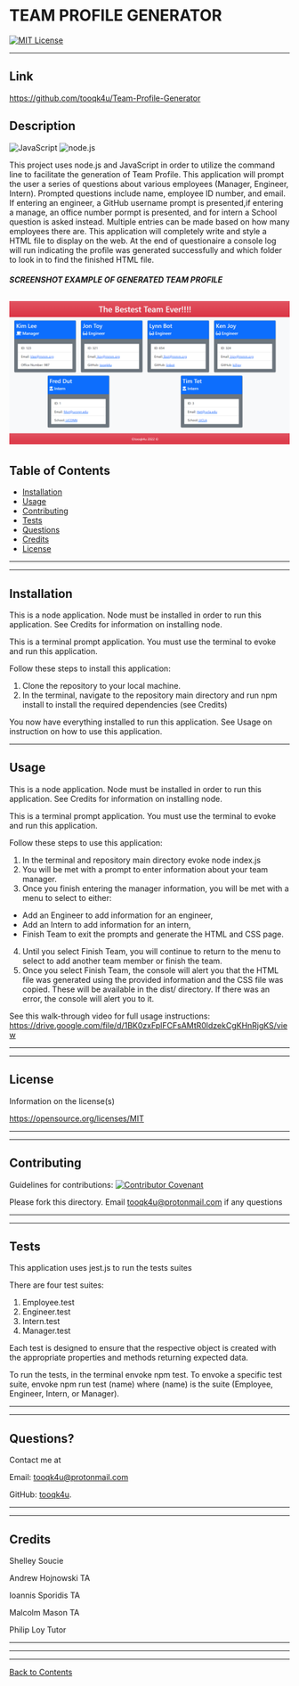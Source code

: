 # TEAM PROFILE GENERATOR
  [![MIT License](https://img.shields.io/badge/License-MIT%20License-informational)](https://choosealicense.com/licenses/mit/)
  

---
## Link
https://github.com/tooqk4u/Team-Profile-Generator


## Description 
![JavaScript](https://img.shields.io/badge/javascript%20-%23323330.svg?&style=for-the-badge&logo=javascript&logoColor=%23F7DF1E)
![node.js](https://img.shields.io/badge/node.js%20-%2343853D.svg?&style=for-the-badge&logo=node.js&logoColor=white)
  
This project uses node.js and JavaScript in order to utilize the command line to facilitate the generation of Team Profile. This application will prompt the user a series of questions about various employees (Manager, Engineer, Intern). Prompted questions include name, employee ID number, and email. If entering an engineer, a GitHub username prompt is presented,if entering a manage, an office number pormpt is presented, and for intern a School question is asked instead. Multiple entries can be made based on how many employees there are. This application will completely write and style a HTML file to display on the web. At the end of
questionaire a console log will run indicating the profile was generated successfully and which folder to look in to find the finished HTML file.

##### SCREENSHOT EXAMPLE OF GENERATED TEAM PROFILE

![Project Screenshot](./assets/images/screenshot.PNG)
---
  
## Table of Contents 

* [Installation](#installation)
* [Usage](#usage)
* [Contributing](#contributing)
* [Tests](#tests)
* [Questions](#questions)
* [Credits](#credits)
* [License](#license)

---
---

## Installation


This is a node application. Node must be installed in order to run this application. See Credits for information on installing node.

This is a terminal prompt application. You must use the terminal to evoke and run this application.

Follow these steps to install this application:

1. Clone the repository to your local machine.
2. In the terminal, navigate to the repository main directory and run npm install to install the required dependencies (see Credits)

You now have everything installed to run this application. See Usage on instruction on how to use this application.


---

## Usage

This is a node application. Node must be installed in order to run this application. See Credits for information on installing node.

This is a terminal prompt application. You must use the terminal to evoke and run this application.

Follow these steps to use this application:

1. In the terminal and repository main directory evoke node index.js
2. You will be met with a prompt to enter information about your team manager.
3. Once you finish entering the manager information, you will be met with a menu to select to either:
- Add an Engineer to add information for an engineer,
- Add an Intern to add information for an intern,
- Finish Team to exit the prompts and generate the HTML and CSS page.
4. Until you select Finish Team, you will continue to return to the menu to select to add another team member or finish the team.
5. Once you select Finish Team, the console will alert you that the HTML file was generated using the provided information and the CSS file was copied. These will be available in the dist/ directory.
If there was an error, the console will alert you to it.

See this walk-through video for full usage instructions: https://drive.google.com/file/d/1BK0zxFplFCFsAMtR0ldzekCgKHnRjgKS/view


---
---

## License

Information on the license(s)

https://opensource.org/licenses/MIT

---
---

## Contributing

Guidelines for contributions:
[![Contributor Covenant](https://img.shields.io/badge/Contributor%20Covenant-2.0-4baaaa.svg)](https://www.contributor-covenant.org/version/2/0/code_of_conduct/code_of_conduct.md)


Please fork this directory. Email tooqk4u@protonmail.com if any questions

---
---

## Tests

This application uses jest.js to run the tests suites

There are four test suites:

1. Employee.test
2. Engineer.test
3. Intern.test
4. Manager.test

Each test is designed to ensure that the respective object is created with the appropriate properties and methods returning expected data.

To run the tests, in the terminal envoke npm test. To envoke a specific test suite, envoke npm run test (name) where (name) is the suite (Employee, Engineer, Intern, or Manager).

---
---

## Questions?

Contact me at

Email: [tooqk4u@protonmail.com](mailto:tooqk4u@protonmail.com)

GitHub: [tooqk4u](https://github.com/tooqk4u).

 ---
 ---

## Credits 
 
Shelley Soucie

Andrew Hojnowski TA

Ioannis Sporidis TA

Malcolm Mason TA

Philip Loy Tutor

---
---
---
[Back to Contents](#table-of-contents)
